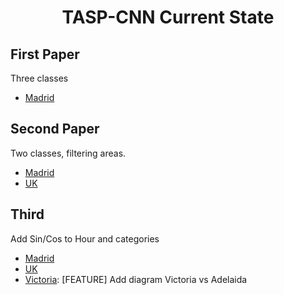 <h1 align="center">TASP-CNN Current State</h1>

## First Paper

Three classes

  - [Madrid](#github-readme-profile-category)

## Second Paper
Two classes, filtering areas.
  - [Madrid](#github-readme-profile-category)
  - [UK](#github-readme-profile-category)

## Third 
Add Sin/Cos to Hour and categories
  - [Madrid](#github-readme-profile-category)
  - [UK](#github-readme-profile-category)
  - [Victoria](https://github.com/luperezsal/TASP-CNN/commit/2a94da53c18dbe707cd8719c13cc4b9065e2ad23):  [FEATURE] Add diagram Victoria vs Adelaida 



